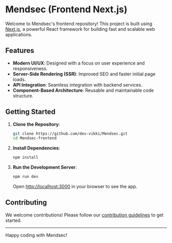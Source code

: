 # Mendsec (Frontend Next.js)

Welcome to Mendsec's frontend repository! This project is built using [Next.js](https://nextjs.org/), a powerful React framework for building fast and scalable web applications.

## Features

- **Modern UI/UX**: Designed with a focus on user experience and responsiveness.
- **Server-Side Rendering (SSR)**: Improved SEO and faster initial page loads.
- **API Integration**: Seamless integration with backend services.
- **Component-Based Architecture**: Reusable and maintainable code structure.

## Getting Started

1. **Clone the Repository**:
    ```bash
    git clone https://github.com/dev-vikki/Mendsec.git
    cd Mendsec-frontend
    ```

2. **Install Dependencies**:
    ```bash
    npm install
    ```

3. **Run the Development Server**:
    ```bash
    npm run dev
    ```
    Open [http://localhost:3000](http://localhost:3000) in your browser to see the app.

## Contributing

We welcome contributions! Please follow our [contribution guidelines](CONTRIBUTING.md) to get started.

---
Happy coding with Mendsec!